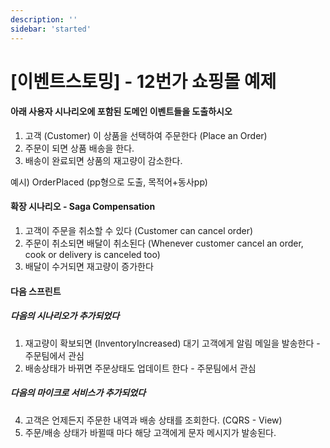 ```yaml
---
description: ''
sidebar: 'started'
---
```

# [이벤트스토밍] - 12번가 쇼핑몰 예제

#### 아래 사용자 시나리오에 포함된 도메인 이벤트들을 도출하시오

1. 고객 (Customer) 이 상품을 선택하여 주문한다 (Place an Order)
1. 주문이 되면 상품 배송을 한다.
1. 배송이 완료되면 상품의 재고량이 감소한다.

예시) OrderPlaced (pp형으로 도출, 목적어+동사pp)

#### 확장 시나리오 - Saga Compensation
1. 고객이 주문을 취소할 수 있다 (Customer can cancel order)
1. 주문이 취소되면 배달이 취소된다 (Whenever customer cancel an order, cook or delivery is canceled too)
2. 배달이 수거되면 재고량이 증가한다

#### 다음 스프린트
##### 다음의 시나리오가 추가되었다
1. 재고량이 확보되면 (InventoryIncreased) 대기 고객에게 알림 메일을 발송한다 - 주문팀에서 관심
2. 배송상태가 바뀌면 주문상태도 업데이트 한다 - 주문팀에서 관심

##### 다음의 마이크로 서비스가 추가되었다
4. 고객은 언제든지 주문한 내역과 배송 상태를 조회한다. (CQRS - View)
5. 주문/배송 상태가 바뀔때 마다 해당 고객에게 문자 메시지가 발송된다.